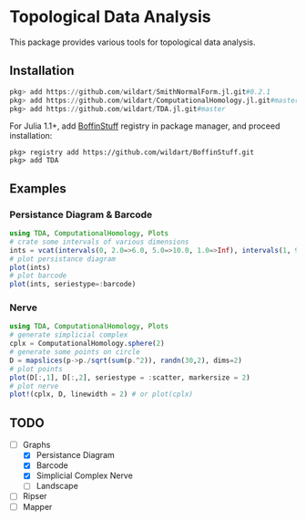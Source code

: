 # Topological Data Analysis

This package provides various tools for topological data analysis.

## Installation

```julia
pkg> add https://github.com/wildart/SmithNormalForm.jl.git#0.2.1
pkg> add https://github.com/wildart/ComputationalHomology.jl.git#master
pkg> add https://github.com/wildart/TDA.jl.git#master
```

For Julia 1.1+, add [BoffinStuff](https://github.com/wildart/BoffinStuff.git) registry in package manager, and proceed installation:

```
pkg> registry add https://github.com/wildart/BoffinStuff.git
pkg> add TDA
```

## Examples

### Persistance Diagram & Barcode

```julia
using TDA, ComputationalHomology, Plots
# crate some intervals of various dimensions
ints = vcat(intervals(0, 2.0=>6.0, 5.0=>10.0, 1.0=>Inf), intervals(1, 9.0=>12.0))
# plot persistance diagram
plot(ints)
# plot barcode
plot(ints, seriestype=:barcode)
```

### Nerve

```julia
using TDA, ComputationalHomology, Plots
# generate simplicial complex
cplx = ComputationalHomology.sphere(2)
# generate some points on circle
D = mapslices(p->p./sqrt(sum(p.^2)), randn(30,2), dims=2)
# plot points
plot(D[:,1], D[:,2], seriestype = :scatter, markersize = 2)
# plot nerve
plot!(cplx, D, linewidth = 2) # or plot(cplx)
```

## TODO

- [ ] Graphs
    - [x] Persistance Diagram
    - [x] Barcode
    - [x] Simplicial Complex Nerve
    - [ ] Landscape
- [ ] Ripser
- [ ] Mapper